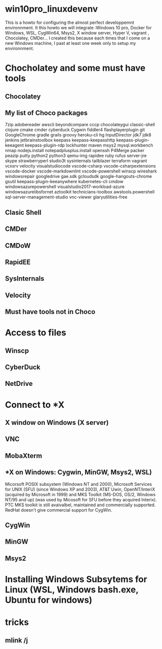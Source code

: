 # win10pro_linuxdevenv
This is a howto for configuring the almost perfect developpemnt environnment. It this howto we will integrate :Windows 10 pro, Docker for Windows, WSL, CygWin64, Msys2, X window server, Hyper V, vagrant , Chocolatey, CMDer... I created this because each times that I come on a new Windows machine, I past at least one week only to setup my environnment.

# Chocholatey and some must have tools
## Chocolatey
## My list of Choco packages
7zip
adobereader
awscli
beyondcompare
cccp
chocolateygui
classic-shell
clojure
cmake
cmder
cyberduck
Cygwin
fiddler4
flashplayerplugin
git
GoogleChrome
gradle
grails
groovy
heroku-cli
hg
InputDirector
jdk7
jdk8
jenkins
jetbrainstoolbox
keepass
keepass-keepasshttp
keepass-plugin-keeagent
keepass-plugin-rdp
lockhunter
maven
msys2
mysql.workbench
nmap
nodejs.install 
notepadplusplus.install 
openssh
P4Merge
packer
peazip
putty
python2
python3
qemu-img
rapidee
ruby
rufus
server-jre
skype
strawberryperl
studio3t
sysinternals
tailblazer
terraform
vagrant
vcxsrv
velocity
visualstudiocode
vscode-csharp
vscode-csharpextensions
vscode-docker
vscode-markdownlint
vscode-powershell
winscp
wireshark
windowsrepair
googledrive gae.sdk gcloudsdk google-hangouts-chrome gsutil keepass-plugin-keeanywhere kubernetes-cli cmdow
 windowsazurepowershell visualstudio2017-workload-azure windowsazurelibsfornet aztoolkit technicians-toolbox awstools.powershell sql-server-management-studio vnc-viewer
 glaryutilities-free
## Clasic Shell
## CMDer
## CMDoW
## RapidEE
## SysInternals
## Velocity

## Must have tools not in Choco

# Access to files
## Winscp
## CyberDuck
## NetDrive

# Connect to *X
## X window on Windows (X server)
## VNC
## MobaXterm


## *X on Windows: Cygwin, MinGW, Msys2, WSL)
Micorsoft POSIX subsystem (Windows NT and 2000),  Microsoft Services for UNIX (SFU) (since Windows XP and 2003), AT&T Uwin, OpenNT/InteriX (acquired by Microsoft in 1999) and MKS Toolkit (MS-DOS, OS/2, Windows NT/95 and up) (was used by Micosoft for SFU before they acquired Interix). PTC MKS toolkit is still avaivalbel, maintained and commercially supported. RedHat doesn't give commercial support for CygWin.




## CygWin
## MinGW
## Msys2

# Installing **Windows Subsytems for Linux** __(WSL, Windows bash.exe, Ubuntu for windows)__
# tricks
## mlink /j

